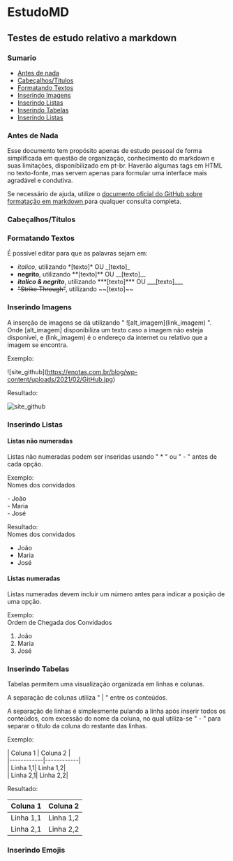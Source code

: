 # EstudoMD
## Testes de estudo relativo a markdown

### Sumario
- <a href=""> Antes de nada </a>
- <a href="#titulo"> Cabeçalhos/Títulos  </a>
- <a href="#texto"> Formatando Textos </a>
- <a href="#imagem"> Inserindo Imagens </a>
- <a href="#"> Inserindo Listas </a>
- <a href="#"> Inserindo Tabelas </a>
- <a href="#"> Inserindo Listas </a>


### <a id="antes"> Antes de Nada </a>
Esse documento tem propósito apenas de estudo pessoal de forma simplificada em questão de organização, conhecimento do markdown e suas limitações, disponibilizado em pt-br. Haverão algumas tags em HTML no texto-fonte, mas servem apenas para formular uma interface mais agradável e condutiva.

Se necessário de ajuda, utilize o <a href="https://docs.github.com/en/github/writing-on-github/getting-started-with-writing-and-formatting-on-github/basic-writing-and-formatting-syntax"> documento oficial do GitHub sobre formatação em markdown </a> para qualquer consulta completa. 

### <a id="titulo"> Cabeçalhos/Títulos </a>

### <a id="texto"> Formatando Textos </a>

É possível editar para que as palavras sejam em:
- *italico*, utilizando \*[texto]\* OU \_[texto]\_
- **negrito**, utilizando \*\*[texto]\*\* OU \_\_[texto]\_\_
- ***italico & negrito***, utilizando \*\*\*[texto]\*\*\* OU \_\_\_[texto]\_\_\_
- ~~"Strike Through"~~, utilizando \~\~[texto]\~\~

### <a id="imagem"> Inserindo Imagens </a>

A inserção de imagens se dá utilizando " !\[alt_imagem\](link_imagem) ". Onde \[alt_imagem\] disponibiliza um texto caso a imagem não esteja disponível, e (link_imagem) é o endereço da internet ou relativo que a imagem se encontra.

Exemplo:

!\[site_github](https://enotas.com.br/blog/wp-content/uploads/2021/02/GitHub.jpg)

Resultado:

![site_github](https://enotas.com.br/blog/wp-content/uploads/2021/02/GitHub.jpg)

### <a id=""> Inserindo Listas </a>

#### Listas não numeradas

Listas não numeradas podem ser inseridas usando " * " ou " - " antes de cada opção.

Exemplo:
<br/>
Nomes dos convidados

\- João 
<br/>
\- Maria 
<br/>
\- José 
<br/>

Resultado:
<br/>
Nomes dos convidados

 - João
 - Maria
 - José

#### Listas numeradas

Listas numeradas devem incluir um número antes para indicar a posição de uma opção.

Exemplo:
<br/>
Ordem de Chegada dos Convidados

 1. João
 2. Maria
 3. José

### <a id=""> Inserindo Tabelas </a>

Tabelas permitem uma visualização organizada em linhas e colunas.

A separação de colunas utiliza " | " entre os conteúdos.

A separação de linhas é simplesmente pulando a linha após inserir todos os conteúdos, com excessão do nome da coluna, no qual utiliza-se " - " para separar o título da coluna do restante das linhas.

Exemplo:

\| Coluna 1 | Coluna 2 | <br/>
\|------------|------------| <br/> <!-- Erro visual na página, "-" extras para compensar -->
\| Linha 1,1| Linha 1,2| <br/>
\| Linha 2,1| Linha 2,2| <br/>

Resultado:

| Coluna 1 | Coluna 2 |
|----------|----------|
| Linha 1,1| Linha 1,2|
| Linha 2,1| Linha 2,2|



### <a id=""> Inserindo Emojis </a>
 


